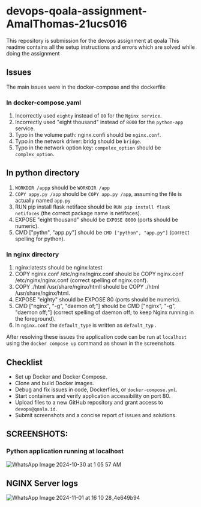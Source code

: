 # devops-qoala-assignment-AmalThomas-21ucs016

This repository is submission for the devops assignment at qoala This readme contains all the setup instructions and errors which are solved while doing the assignment 

## Issues 

The main issues were in the docker-compose and the dockerfile

### In docker-compose.yaml 
1. Incorrectly used `eighty` instead of `80` for the `Nginx service`.
2. Incorrectly used "eight thousand" instead of `8000` for the `python-app` service.
3. Typo in the volume path: nginx.confi should be `nginx.conf`.
4. Typo in the network driver: bridg should be `bridge`.
5. Typo in the network option key: `compelex_option` should be `complex_option`.

## In python directory 
1. `WORKDIR /appp` should be `WORKDIR /app`
2. `COPY appy.py /app` should be `COPY app.py /app`, assuming the file is actually named `app.py`
3. RUN pip install flask netiface should be `RUN pip install flask netifaces` (the correct package name is netifaces).
4. EXPOSE "eight thousand" should be `EXPOSE 8000` (ports should be numeric).
5. CMD ["pythn", "app.py"] should be `CMD ["python", "app.py"]` (correct spelling for python).

### In nginx directory
1. nginx:latests should be nginx:latest
2. COPY nginix.conf /etc/nginx/nginx.conf should be COPY nginx.conf /etc/nginx/nginx.conf (correct spelling of nginx.conf).
3. COPY ./html /usr/share/nginx/htmll should be COPY ./html /usr/share/nginx/html.
4. EXPOSE "eighty" should be EXPOSE 80 (ports should be numeric).
5. CMD ["nginx", "-g", "daemon of;"] should be CMD ["nginx", "-g", "daemon off;"] (correct spelling of daemon off; to keep Nginx running in the foreground).
6. In `nginx.conf` the `default_type` is written as `default_typ` .


After resolving these issues the application code can be run at `localhost` using the `docker compose up` command as shown in the screenshots 


## Checklist 
- Set up Docker and Docker Compose.
- Clone and build Docker images.
- Debug and fix issues in code, Dockerfiles, or `docker-compose.yml`.
- Start containers and verify application accessibility on port 80.
- Upload files to a new GitHub repository and grant access to `devops@qoala.id`.
- Submit screenshots and a concise report of issues and solutions.

## SCREENSHOTS:

### Python application running at localhost 

![WhatsApp Image 2024-10-30 at 1 05 57 AM](https://github.com/user-attachments/assets/20a0c54e-fb29-4275-bdf4-1e4534ac556a)

## NGINX Server logs
![WhatsApp Image 2024-11-01 at 16 10 28_4e649b94](https://github.com/user-attachments/assets/b0e73bf0-ca2c-4436-a412-a4f0f622aa85)



